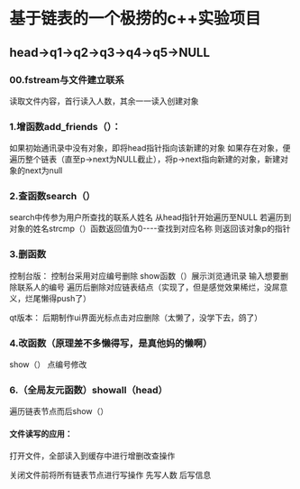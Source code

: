 # 基于链表的一个极捞的c++实验项目
## head->q1->q2->q3->q4->q5->NULL

### 00.fstream与文件建立联系
读取文件内容，首行读入人数，其余一一读入创建对象

### 1.增函数add_friends（）：
如果初始通讯录中没有对象，即将head指针指向该新建的对象
如果存在对象，便遍历整个链表（直至p->next为NULL截止），将p->next指向新建的对象，新建对象的next为null

### 2.查函数search（）
search中传参为用户所查找的联系人姓名
从head指针开始遍历至NULL
若遍历到对象的姓名strcmp（）函数返回值为0----查找到对应名称
则返回该对象p的指针

### 3.删函数
控制台版：
控制台采用对应编号删除
show函数（）展示浏览通讯录 
输入想要删除联系人的编号
遍历后删除对应链表结点（实现了，但是感觉效果稀烂，没屌意义，烂尾懒得push了）

qt版本：
后期制作ui界面光标点击对应删除（太懒了，没学下去，鸽了）

### 4.改函数（原理差不多懒得写，是真他妈的懒啊）
show（）
点编号修改

### 6.（全局友元函数）showall（head）
遍历链表节点而后show（）

#### 文件读写的应用：
打开文件，全部读入到缓存中进行增删改查操作

关闭文件前将所有链表节点进行写操作
先写人数
后写信息
